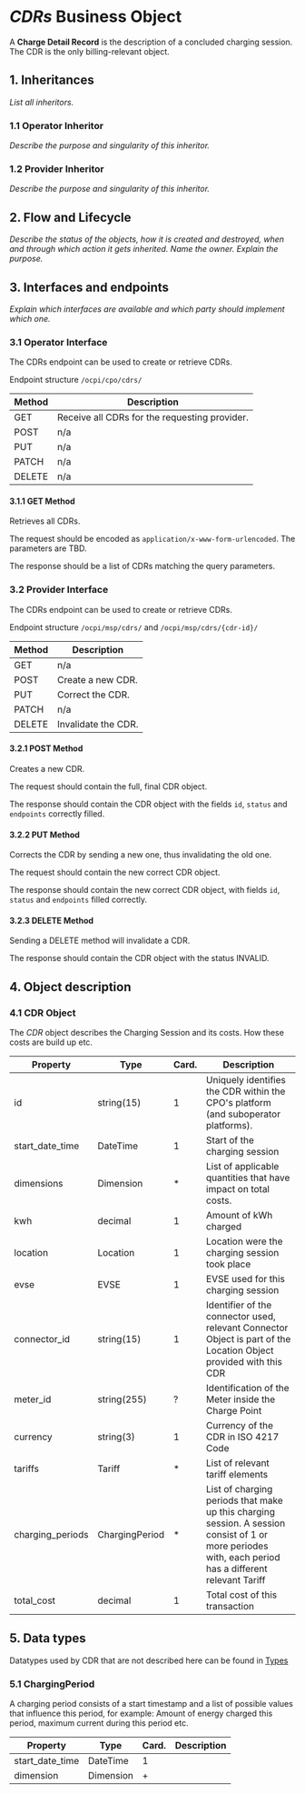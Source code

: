 # _CDRs_ Business Object

A **Charge Detail Record** is the description of a concluded charging
session. The CDR is the only billing-relevant object.



## 1. Inheritances

*List all inheritors.*

### 1.1 Operator Inheritor

*Describe the purpose and singularity of this inheritor.*

### 1.2 Provider Inheritor

*Describe the purpose and singularity of this inheritor.*



## 2. Flow and Lifecycle

*Describe the status of the objects, how it is created and destroyed,
when and through which action it gets inherited. Name the owner. Explain
the purpose.*




## 3. Interfaces and endpoints

*Explain which interfaces are available and which party should implement
which one.*


### 3.1 Operator Interface

The CDRs endpoint can be used to create or retrieve CDRs.

Endpoint structure `/ocpi/cpo/cdrs/`

| Method   | Description                                          |
| -------- | ---------------------------------------------------- |
| GET      | Receive all CDRs for the requesting provider.        |
| POST     | n/a                                                  |
| PUT      | n/a                                                  |
| PATCH    | n/a                                                  |
| DELETE   | n/a                                                  |


#### 3.1.1 GET Method

Retrieves all CDRs.

The request should be encoded as `application/x-www-form-urlencoded`.
The parameters are TBD.

The response should be a list of CDRs matching the query parameters.



### 3.2 Provider Interface

The CDRs endpoint can be used to create or retrieve CDRs.

Endpoint structure `/ocpi/msp/cdrs/` and `/ocpi/msp/cdrs/{cdr-id}/`

| Method   | Description                                          |
| -------- | ---------------------------------------------------- |
| GET      | n/a                                                  |
| POST     | Create a new CDR.                                    |
| PUT      | Correct the CDR.                                     |
| PATCH    | n/a                                                  |
| DELETE   | Invalidate the CDR.                                  |


#### 3.2.1 POST Method

Creates a new CDR.

The request should contain the full, final CDR object.

The response should contain the CDR object with the fields `id`,
`status` and `endpoints` correctly filled.


#### 3.2.2 PUT Method

Corrects the CDR by sending a new one, thus invalidating the old one.

The request should contain the new correct CDR object.

The response should contain the new correct CDR object, with fields `id`, `status` and `endpoints` filled correctly.


#### 3.2.3 DELETE Method

Sending a DELETE method will invalidate a CDR.

The response should contain the CDR object with the status INVALID.



## 4. Object description

### 4.1 CDR Object

The *CDR* object describes the Charging Session and its costs. How these costs are build up etc. 

| Property         | Type           | Card. | Description                                                                                                       |
|------------------|----------------|-------|-------------------------------------------------------------------------------------------------------------------|
| id               | string(15)     | 1     | Uniquely identifies the CDR within the CPO's platform (and suboperator platforms).                                |
| start_date_time  | DateTime       | 1     | Start of the charging session                                                                                     | 
| dimensions       | Dimension      | *     | List of applicable quantities that have impact on total costs.                                                    | 
| kwh              | decimal        | 1     | Amount of kWh charged                                                                                             | 
| location         | Location       | 1     | Location were the charging session took place                                                                     | 
| evse             | EVSE           | 1     | EVSE used for this charging session                                                                               |
| connector_id     | string(15)     | 1     | Identifier of the connector used, relevant Connector Object is part of the Location Object provided with this CDR | 
| meter_id         | string(255)    | ?     | Identification of the Meter inside the Charge Point                                                               | 
| currency         | string(3)      | 1     | Currency of the CDR in ISO 4217 Code                                                                              | 
| tariffs          | Tariff         | *     | List of relevant tariff elements                                                                                  | 
| charging_periods | ChargingPeriod | *     | List of charging periods that make up this charging session. A session consist of 1 or more periodes with, each period has a different relevant Tariff | 
| total_cost       | decimal        | 1     | Total cost of this transaction                                                                                    | 


## 5. Data types

Datatypes used by CDR that are not described here can be found in [Types](types.md)

### 5.1 ChargingPeriod

A charging period consists of a start timestamp and a list of possible values that influence this period, for example: Amount of energy charged this period, maximum current during this period etc.

| Property        | Type      | Card. | Description                         |
|-----------------|-----------|-------|-------------------------------------|
| start_date_time | DateTime  | 1     |                                     |
| dimension       | Dimension | +     |                                     |


